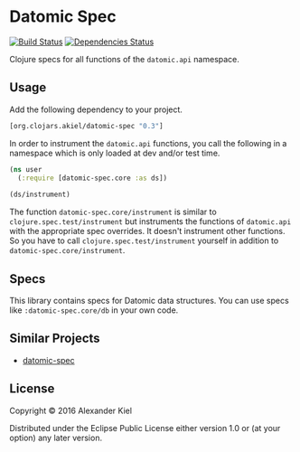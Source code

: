 # Datomic Spec

[![Build Status](https://travis-ci.org/alexanderkiel/datomic-spec.svg?branch=master)](https://travis-ci.org/alexanderkiel/datomic-spec)
[![Dependencies Status](https://versions.deps.co/alexanderkiel/datomic-spec/status.svg)](https://versions.deps.co/alexanderkiel/datomic-spec)

Clojure specs for all functions of the `datomic.api` namespace.

## Usage

Add the following dependency to your project.

```clojure
[org.clojars.akiel/datomic-spec "0.3"]
```

In order to instrument the `datomic.api` functions, you call the following in a namespace which is only loaded at dev and/or test time.

```clojure
(ns user
  (:require [datomic-spec.core :as ds])
  
(ds/instrument)
```

The function `datomic-spec.core/instrument` is similar to `clojure.spec.test/instrument` but instruments the functions of `datomic.api` with the appropriate spec overrides. It doesn't instrument other functions. So you have to call `clojure.spec.test/instrument` yourself in addition to `datomic-spec.core/instrument`.

## Specs

This library contains specs for Datomic data structures. You can use specs like `:datomic-spec.core/db` in your own code.

## Similar Projects

* [datomic-spec](https://github.com/nwjsmith/datomic-spec)

## License

Copyright © 2016 Alexander Kiel

Distributed under the Eclipse Public License either version 1.0 or (at
your option) any later version.
